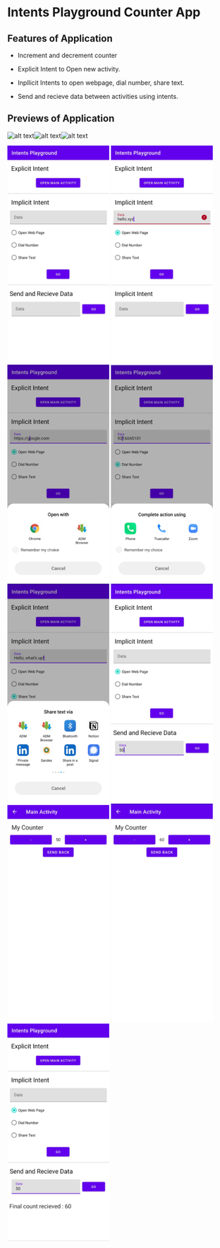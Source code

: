 # Intents Playground Counter App

## Features of Application

- Increment and decrement counter

- Explicit Intent to Open new activity.

- Inpllicit Intents to open webpage, dial number, share text.

- Send and recieve data between activities using intents.

## Previews  of Application
![alt text]()![alt text]()![alt text]()

<img title="" src="https://github.com/patelsneh18/storage/blob/main/CounterApp/IntentPlayground.jpg" alt="" width="231"> <img title="" src="https://github.com/patelsneh18/storage/blob/main/CounterApp/InvalidWebError.jpg" alt="" width="231"> <img title="" src="https://github.com/patelsneh18/storage/blob/main/CounterApp/WebPage.jpg" alt="" width="231">
<img title="" src="https://github.com/patelsneh18/storage/blob/main/CounterApp/Dial.jpg" alt="" width="231"> <img title="" src="https://github.com/patelsneh18/storage/blob/main/CounterApp/ShareText.jpg" alt="" width="231"> <img title="" src="https://github.com/patelsneh18/storage/blob/main/CounterApp/Send50.jpg" alt="" width="231">
<img title="" src="https://github.com/patelsneh18/storage/blob/main/CounterApp/Rec50.jpg" alt="" width="231"> <img title="" src="https://github.com/patelsneh18/storage/blob/main/CounterApp/SendBack60.jpg" alt="" width="231"> <img title="" src="https://github.com/patelsneh18/storage/blob/main/CounterApp/Recieve60.jpg" alt="" width="231">
